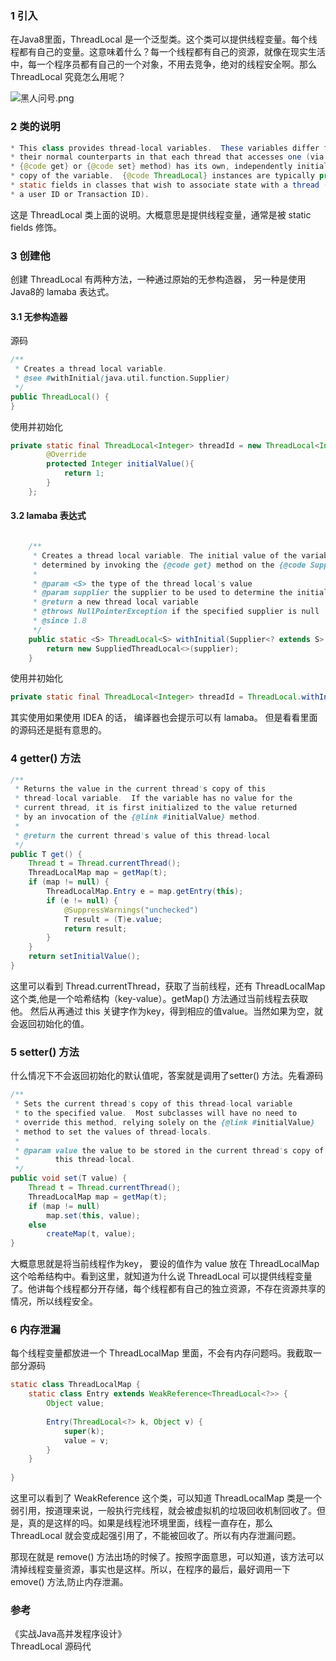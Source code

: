 ### 1 引入  

在Java8里面，ThreadLocal 是一个泛型类。这个类可以提供线程变量。每个线程都有自己的变量。这意味着什么？每一个线程都有自己的资源，就像在现实生活中，每一个程序员都有自己的一个对象，不用去竞争，绝对的线程安全啊。那么 ThreadLocal 究竟怎么用呢？

![黑人问号.png](https://user-gold-cdn.xitu.io/2019/11/26/16ea3730ab0e0fbc?w=500&h=290&f=png&s=213385)

### 2 类的说明

```java
* This class provides thread-local variables.  These variables differ from
* their normal counterparts in that each thread that accesses one (via its
* {@code get} or {@code set} method) has its own, independently initialized
* copy of the variable.  {@code ThreadLocal} instances are typically private
* static fields in classes that wish to associate state with a thread (e.g.,
* a user ID or Transaction ID).
```

这是 ThreadLocal 类上面的说明。大概意思是提供线程变量，通常是被 static fields 修饰。

### 3 创建他

创建 ThreadLocal 有两种方法，一种通过原始的无参构造器， 另一种是使用Java8的 lamaba 表达式。  

#### 3.1  无参构造器

源码  
```java
/**
 * Creates a thread local variable.
 * @see #withInitial(java.util.function.Supplier)
 */
public ThreadLocal() {
}
```

使用并初始化
```java
private static final ThreadLocal<Integer> threadId = new ThreadLocal<Integer>() {
        @Override
        protected Integer initialValue(){
            return 1;
        }
    };
```


#### 3.2 lamaba 表达式

```java

    /**
     * Creates a thread local variable. The initial value of the variable is
     * determined by invoking the {@code get} method on the {@code Supplier}.
     *
     * @param <S> the type of the thread local's value
     * @param supplier the supplier to be used to determine the initial value
     * @return a new thread local variable
     * @throws NullPointerException if the specified supplier is null
     * @since 1.8
     */
    public static <S> ThreadLocal<S> withInitial(Supplier<? extends S> supplier) {
        return new SuppliedThreadLocal<>(supplier);
    }
```

使用并初始化

```java
private static final ThreadLocal<Integer> threadId = ThreadLocal.withInitial(() -> 1);
```

其实使用如果使用 IDEA 的话， 编译器也会提示可以有 lamaba。 但是看看里面的源码还是挺有意思的。

### 4 getter() 方法

```java
/**
 * Returns the value in the current thread's copy of this
 * thread-local variable.  If the variable has no value for the
 * current thread, it is first initialized to the value returned
 * by an invocation of the {@link #initialValue} method.
 *
 * @return the current thread's value of this thread-local
 */
public T get() {
    Thread t = Thread.currentThread();
    ThreadLocalMap map = getMap(t);
    if (map != null) {
        ThreadLocalMap.Entry e = map.getEntry(this);
        if (e != null) {
            @SuppressWarnings("unchecked")
            T result = (T)e.value;
            return result;
        }
    }
    return setInitialValue();
}
```

这里可以看到 Thread.currentThread，获取了当前线程，还有 ThreadLocalMap 这个类,他是一个哈希结构（key-value）。getMap() 方法通过当前线程去获取他。 然后从再通过 this 关键字作为key，得到相应的值value。当然如果为空，就会返回初始化的值。

### 5 setter() 方法

什么情况下不会返回初始化的默认值呢，答案就是调用了setter() 方法。先看源码 
```java
/**
 * Sets the current thread's copy of this thread-local variable
 * to the specified value.  Most subclasses will have no need to
 * override this method, relying solely on the {@link #initialValue}
 * method to set the values of thread-locals.
 *
 * @param value the value to be stored in the current thread's copy of
 *        this thread-local.
 */
public void set(T value) {
    Thread t = Thread.currentThread();
    ThreadLocalMap map = getMap(t);
    if (map != null)
        map.set(this, value);
    else
        createMap(t, value);
}
```

大概意思就是将当前线程作为key， 要设的值作为 value 放在 ThreadLocalMap 这个哈希结构中。看到这里，就知道为什么说 ThreadLocal 可以提供线程变量了。他讲每个线程都分开存储，每个线程都有自己的独立资源，不存在资源共享的情况，所以线程安全。

### 6  内存泄漏

每个线程变量都放进一个 ThreadLocalMap 里面，不会有内存问题吗。我截取一部分源码

```java
static class ThreadLocalMap {
    static class Entry extends WeakReference<ThreadLocal<?>> {
        Object value;
        
        Entry(ThreadLocal<?> k, Object v) {
            super(k);
            value = v;
        }
    }
    
}
````

这里可以看到了 WeakReference 这个类，可以知道  ThreadLocalMap 类是一个弱引用，按道理来说，一般执行完线程，就会被虚拟机的垃圾回收机制回收了。但是，真的是这样的吗。如果是线程池环境里面，线程一直存在，那么 ThreadLocal 就会变成起强引用了，不能被回收了。所以有内存泄漏问题。  

那现在就是 remove() 方法出场的时候了。按照字面意思，可以知道，该方法可以清掉线程变量资源，事实也是这样。所以，在程序的最后，最好调用一下 emove() 方法,防止内存泄漏。

### 参考  

《实战Java高并发程序设计》  
ThreadLocal 源码代

